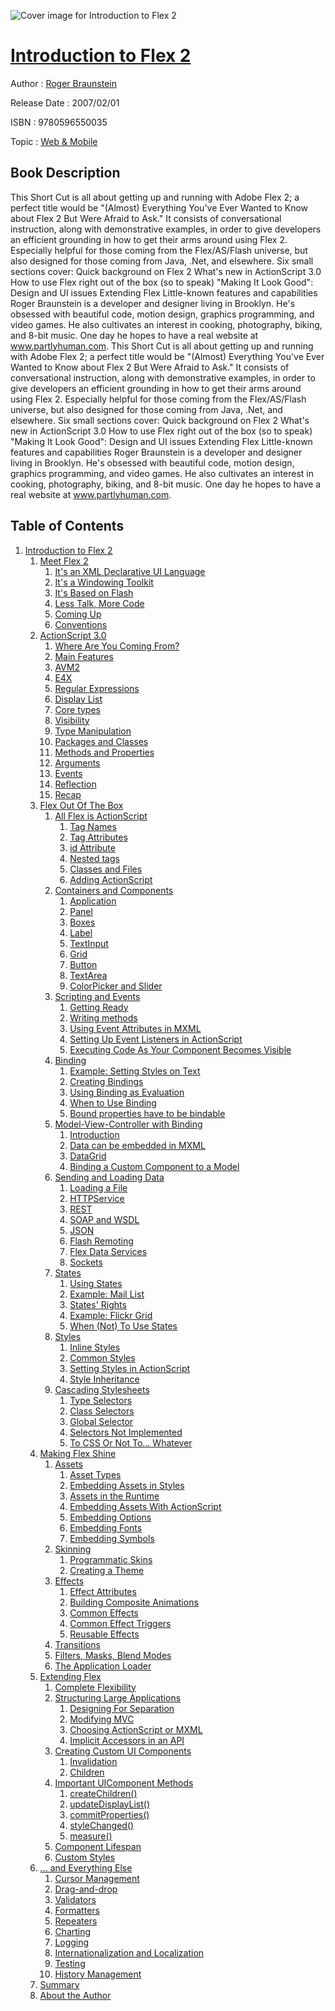 ![Cover image for Introduction to Flex 2](https://imgdetail.ebookreading.net/cover/cover/web_mobile/EB9780596550035.jpg)

[Introduction to Flex 2](https://ebookreading.net/view/book/Introduction+to+Flex+2-EB9780596550035_1.html "Introduction to Flex 2")
====================================================================================================================

Author : [Roger Braunstein](https://ebookreading.net/search/author/Roger+Braunstein)

Release Date : 2007/02/01

ISBN : 9780596550035

Topic : [Web & Mobile](https://ebookreading.net/search/category/web-mobile)

Book Description
-----------------

 This Short Cut is all about getting up and running with Adobe Flex 2; a perfect title would be "(Almost) Everything You've Ever Wanted to Know about Flex 2 But Were Afraid to Ask." It consists of conversational instruction, along with demonstrative examples, in order to give developers an efficient grounding in how to get their arms around using Flex 2. Especially helpful for those coming from the Flex/AS/Flash universe, but also designed for those coming from Java, .Net, and elsewhere. Six small sections cover: 
Quick background on Flex 2
What's new in ActionScript 3.0
How to use Flex right out of the box (so to speak)
"Making It Look Good": Design and UI issues
Extending Flex
Little-known features and capabilities
Roger Braunstein is a developer and designer living in Brooklyn. He's obsessed with beautiful code, motion design, graphics programming, and video games. He also cultivates an interest in cooking, photography, biking, and 8-bit music. One day he hopes to have a real website at www.partlyhuman.com.
               This Short Cut is all about getting up and running with Adobe Flex 2; a perfect title would be "(Almost) Everything You've Ever Wanted to Know about Flex 2 But Were Afraid to Ask." It consists of conversational instruction, along with demonstrative examples, in order to give developers an efficient grounding in how to get their arms around using Flex 2. Especially helpful for those coming from the Flex/AS/Flash universe, but also designed for those coming from Java, .Net, and elsewhere. Six small sections cover: 
Quick background on Flex 2
What's new in ActionScript 3.0
How to use Flex right out of the box (so to speak)
"Making It Look Good": Design and UI issues
Extending Flex
Little-known features and capabilities
Roger Braunstein is a developer and designer living in Brooklyn. He's obsessed with beautiful code, motion design, graphics programming, and video games. He also cultivates an interest in cooking, photography, biking, and 8-bit music. One day he hopes to have a real website at www.partlyhuman.com.
              
Table of Contents
-----------------

1. [Introduction to Flex 2](https://ebookreading.net/view/book/Introduction+to+Flex+2-EB9780596550035_2.html)
    1. [Meet Flex 2](https://ebookreading.net/view/book/Introduction+to+Flex+2-EB9780596550035_2.html#meet_flex_2)
        1. [It&#39;s an XML Declarative UI Language](https://ebookreading.net/view/book/Introduction+to+Flex+2-EB9780596550035_2.html#its_an_xml_declarat)
        1. [It&#39;s a Windowing Toolkit](https://ebookreading.net/view/book/Introduction+to+Flex+2-EB9780596550035_2.html#its_a_windowing_too)
        1. [It&#39;s Based on Flash](https://ebookreading.net/view/book/Introduction+to+Flex+2-EB9780596550035_2.html#its_based_on_flash)
        1. [Less Talk, More Code](https://ebookreading.net/view/book/Introduction+to+Flex+2-EB9780596550035_2.html#less_talk_more_code)
        1. [Coming Up](https://ebookreading.net/view/book/Introduction+to+Flex+2-EB9780596550035_2.html#coming_up)
        1. [Conventions](https://ebookreading.net/view/book/Introduction+to+Flex+2-EB9780596550035_2.html#conventions)
    1. [ActionScript 3.0](https://ebookreading.net/view/book/Introduction+to+Flex+2-EB9780596550035_3.html)
        1. [Where Are You Coming From?](https://ebookreading.net/view/book/Introduction+to+Flex+2-EB9780596550035_3.html#where_are_you_comin)
        1. [Main Features](https://ebookreading.net/view/book/Introduction+to+Flex+2-EB9780596550035_3.html#main_features)
        1. [AVM2](https://ebookreading.net/view/book/Introduction+to+Flex+2-EB9780596550035_3.html#avm2)
        1. [E4X](https://ebookreading.net/view/book/Introduction+to+Flex+2-EB9780596550035_3.html#e4x)
        1. [Regular Expressions](https://ebookreading.net/view/book/Introduction+to+Flex+2-EB9780596550035_3.html#regular_expressions)
        1. [Display List](https://ebookreading.net/view/book/Introduction+to+Flex+2-EB9780596550035_3.html#display_list)
        1. [Core types](https://ebookreading.net/view/book/Introduction+to+Flex+2-EB9780596550035_3.html#core_types)
        1. [Visibility](https://ebookreading.net/view/book/Introduction+to+Flex+2-EB9780596550035_3.html#visibility)
        1. [Type Manipulation](https://ebookreading.net/view/book/Introduction+to+Flex+2-EB9780596550035_3.html#type_manipulation)
        1. [Packages and Classes](https://ebookreading.net/view/book/Introduction+to+Flex+2-EB9780596550035_3.html#packages_and_classe)
        1. [Methods and Properties](https://ebookreading.net/view/book/Introduction+to+Flex+2-EB9780596550035_3.html#methods_and_propert)
        1. [Arguments](https://ebookreading.net/view/book/Introduction+to+Flex+2-EB9780596550035_3.html#arguments)
        1. [Events](https://ebookreading.net/view/book/Introduction+to+Flex+2-EB9780596550035_3.html#events)
        1. [Reflection](https://ebookreading.net/view/book/Introduction+to+Flex+2-EB9780596550035_3.html#reflection)
        1. [Recap](https://ebookreading.net/view/book/Introduction+to+Flex+2-EB9780596550035_3.html#recap)
    1. [Flex Out Of The Box](https://ebookreading.net/view/book/Introduction+to+Flex+2-EB9780596550035_4.html)
        1. [All Flex is ActionScript](https://ebookreading.net/view/book/Introduction+to+Flex+2-EB9780596550035_4.html#all_flex_is_actions)
            1. [Tag Names](https://ebookreading.net/view/book/Introduction+to+Flex+2-EB9780596550035_4.html#tag_names)
            1. [Tag Attributes](https://ebookreading.net/view/book/Introduction+to+Flex+2-EB9780596550035_4.html#tag_attributes)
            1. [id Attribute](https://ebookreading.net/view/book/Introduction+to+Flex+2-EB9780596550035_4.html#id_attribute)
            1. [Nested tags](https://ebookreading.net/view/book/Introduction+to+Flex+2-EB9780596550035_4.html#nested_tags)
            1. [Classes and Files](https://ebookreading.net/view/book/Introduction+to+Flex+2-EB9780596550035_4.html#classes_and_files)
            1. [Adding ActionScript](https://ebookreading.net/view/book/Introduction+to+Flex+2-EB9780596550035_4.html#adding_actionscript)
        1. [Containers and Components](https://ebookreading.net/view/book/Introduction+to+Flex+2-EB9780596550035_4.html#containers_and_comp)
            1. [Application](https://ebookreading.net/view/book/Introduction+to+Flex+2-EB9780596550035_4.html#application)
            1. [Panel](https://ebookreading.net/view/book/Introduction+to+Flex+2-EB9780596550035_4.html#panel)
            1. [Boxes](https://ebookreading.net/view/book/Introduction+to+Flex+2-EB9780596550035_4.html#boxes)
            1. [Label](https://ebookreading.net/view/book/Introduction+to+Flex+2-EB9780596550035_4.html#label)
            1. [TextInput](https://ebookreading.net/view/book/Introduction+to+Flex+2-EB9780596550035_4.html#textinput)
            1. [Grid](https://ebookreading.net/view/book/Introduction+to+Flex+2-EB9780596550035_4.html#grid)
            1. [Button](https://ebookreading.net/view/book/Introduction+to+Flex+2-EB9780596550035_4.html#button)
            1. [TextArea](https://ebookreading.net/view/book/Introduction+to+Flex+2-EB9780596550035_4.html#textarea)
            1. [ColorPicker and Slider](https://ebookreading.net/view/book/Introduction+to+Flex+2-EB9780596550035_4.html#colorpicker_and_sli)
        1. [Scripting and Events](https://ebookreading.net/view/book/Introduction+to+Flex+2-EB9780596550035_4.html#scripting_and_event)
            1. [Getting Ready](https://ebookreading.net/view/book/Introduction+to+Flex+2-EB9780596550035_4.html#getting_ready)
            1. [Writing methods](https://ebookreading.net/view/book/Introduction+to+Flex+2-EB9780596550035_4.html#writing_methods)
            1. [Using Event Attributes in MXML](https://ebookreading.net/view/book/Introduction+to+Flex+2-EB9780596550035_4.html#using_event_attribu)
            1. [Setting Up Event Listeners in ActionScript](https://ebookreading.net/view/book/Introduction+to+Flex+2-EB9780596550035_4.html#setting_up_event_li)
            1. [Executing Code As Your Component Becomes Visible](https://ebookreading.net/view/book/Introduction+to+Flex+2-EB9780596550035_4.html#executing_code_as_y)
        1. [Binding](https://ebookreading.net/view/book/Introduction+to+Flex+2-EB9780596550035_4.html#binding)
            1. [Example: Setting Styles on Text](https://ebookreading.net/view/book/Introduction+to+Flex+2-EB9780596550035_4.html#example_setting_sty)
            1. [Creating Bindings](https://ebookreading.net/view/book/Introduction+to+Flex+2-EB9780596550035_4.html#creating_bindings)
            1. [Using Binding as Evaluation](https://ebookreading.net/view/book/Introduction+to+Flex+2-EB9780596550035_4.html#using_binding_as_ev)
            1. [When to Use Binding](https://ebookreading.net/view/book/Introduction+to+Flex+2-EB9780596550035_4.html#when_to_use_binding)
            1. [Bound properties have to be bindable](https://ebookreading.net/view/book/Introduction+to+Flex+2-EB9780596550035_4.html#bound_properties_ha)
        1. [Model-View-Controller with Binding](https://ebookreading.net/view/book/Introduction+to+Flex+2-EB9780596550035_4.html#model_view_controll)
            1. [Introduction](https://ebookreading.net/view/book/Introduction+to+Flex+2-EB9780596550035_4.html#introduction)
            1. [Data can be embedded in MXML](https://ebookreading.net/view/book/Introduction+to+Flex+2-EB9780596550035_4.html#data_can_be_embedde)
            1. [DataGrid](https://ebookreading.net/view/book/Introduction+to+Flex+2-EB9780596550035_4.html#datagrid)
            1. [Binding a Custom Component to a Model](https://ebookreading.net/view/book/Introduction+to+Flex+2-EB9780596550035_4.html#binding_a_custom_co)
        1. [Sending and Loading Data](https://ebookreading.net/view/book/Introduction+to+Flex+2-EB9780596550035_4.html#sending_and_loading)
            1. [Loading a File](https://ebookreading.net/view/book/Introduction+to+Flex+2-EB9780596550035_4.html#loading_a_file)
            1. [HTTPService](https://ebookreading.net/view/book/Introduction+to+Flex+2-EB9780596550035_4.html#httpservice)
            1. [REST](https://ebookreading.net/view/book/Introduction+to+Flex+2-EB9780596550035_4.html#rest)
            1. [SOAP and WSDL](https://ebookreading.net/view/book/Introduction+to+Flex+2-EB9780596550035_4.html#soap_and_wsdl)
            1. [JSON](https://ebookreading.net/view/book/Introduction+to+Flex+2-EB9780596550035_4.html#json)
            1. [Flash Remoting](https://ebookreading.net/view/book/Introduction+to+Flex+2-EB9780596550035_4.html#flash_remoting)
            1. [Flex Data Services](https://ebookreading.net/view/book/Introduction+to+Flex+2-EB9780596550035_4.html#flex_data_services)
            1. [Sockets](https://ebookreading.net/view/book/Introduction+to+Flex+2-EB9780596550035_4.html#sockets)
        1. [States](https://ebookreading.net/view/book/Introduction+to+Flex+2-EB9780596550035_4.html#states)
            1. [Using States](https://ebookreading.net/view/book/Introduction+to+Flex+2-EB9780596550035_4.html#using_states)
            1. [Example: Mail List](https://ebookreading.net/view/book/Introduction+to+Flex+2-EB9780596550035_4.html#example_mail_list)
            1. [States&#39; Rights](https://ebookreading.net/view/book/Introduction+to+Flex+2-EB9780596550035_4.html#states_rights)
            1. [Example: Flickr Grid](https://ebookreading.net/view/book/Introduction+to+Flex+2-EB9780596550035_4.html#example_flickr_grid)
            1. [When (Not) To Use States](https://ebookreading.net/view/book/Introduction+to+Flex+2-EB9780596550035_4.html#when_not_to_use_sta)
        1. [Styles](https://ebookreading.net/view/book/Introduction+to+Flex+2-EB9780596550035_4.html#styles)
            1. [Inline Styles](https://ebookreading.net/view/book/Introduction+to+Flex+2-EB9780596550035_4.html#inline_styles)
            1. [Common Styles](https://ebookreading.net/view/book/Introduction+to+Flex+2-EB9780596550035_4.html#common_styles)
            1. [Setting Styles in ActionScript](https://ebookreading.net/view/book/Introduction+to+Flex+2-EB9780596550035_4.html#setting_styles_in_a)
            1. [Style Inheritance](https://ebookreading.net/view/book/Introduction+to+Flex+2-EB9780596550035_4.html#style_inheritance)
        1. [Cascading Stylesheets](https://ebookreading.net/view/book/Introduction+to+Flex+2-EB9780596550035_4.html#cascading_styleshee)
            1. [Type Selectors](https://ebookreading.net/view/book/Introduction+to+Flex+2-EB9780596550035_4.html#type_selectors)
            1. [Class Selectors](https://ebookreading.net/view/book/Introduction+to+Flex+2-EB9780596550035_4.html#class_selectors)
            1. [Global Selector](https://ebookreading.net/view/book/Introduction+to+Flex+2-EB9780596550035_4.html#global_selector)
            1. [Selectors Not Implemented](https://ebookreading.net/view/book/Introduction+to+Flex+2-EB9780596550035_4.html#selectors_not_imple)
            1. [To CSS Or Not To... Whatever](https://ebookreading.net/view/book/Introduction+to+Flex+2-EB9780596550035_4.html#to_css_or_not_to_wh)
    1. [Making Flex Shine](https://ebookreading.net/view/book/Introduction+to+Flex+2-EB9780596550035_5.html)
        1. [Assets](https://ebookreading.net/view/book/Introduction+to+Flex+2-EB9780596550035_5.html#assets)
            1. [Asset Types](https://ebookreading.net/view/book/Introduction+to+Flex+2-EB9780596550035_5.html#asset_types)
            1. [Embedding Assets in Styles](https://ebookreading.net/view/book/Introduction+to+Flex+2-EB9780596550035_5.html#embedding_assets_in)
            1. [Assets in the Runtime](https://ebookreading.net/view/book/Introduction+to+Flex+2-EB9780596550035_5.html#assets_in_the_runti)
            1. [Embedding Assets With ActionScript](https://ebookreading.net/view/book/Introduction+to+Flex+2-EB9780596550035_5.html#embedding_assets_wi)
            1. [Embedding Options](https://ebookreading.net/view/book/Introduction+to+Flex+2-EB9780596550035_5.html#embedding_options)
            1. [Embedding Fonts](https://ebookreading.net/view/book/Introduction+to+Flex+2-EB9780596550035_5.html#embedding_fonts)
            1. [Embedding Symbols](https://ebookreading.net/view/book/Introduction+to+Flex+2-EB9780596550035_5.html#embedding_symbols)
        1. [Skinning](https://ebookreading.net/view/book/Introduction+to+Flex+2-EB9780596550035_5.html#skinning)
            1. [Programmatic Skins](https://ebookreading.net/view/book/Introduction+to+Flex+2-EB9780596550035_5.html#programmatic_skins)
            1. [Creating a Theme](https://ebookreading.net/view/book/Introduction+to+Flex+2-EB9780596550035_5.html#creating_a_theme)
        1. [Effects](https://ebookreading.net/view/book/Introduction+to+Flex+2-EB9780596550035_5.html#effects)
            1. [Effect Attributes](https://ebookreading.net/view/book/Introduction+to+Flex+2-EB9780596550035_5.html#effect_attributes)
            1. [Building Composite Animations](https://ebookreading.net/view/book/Introduction+to+Flex+2-EB9780596550035_5.html#building_composite_)
            1. [Common Effects](https://ebookreading.net/view/book/Introduction+to+Flex+2-EB9780596550035_5.html#common_effects)
            1. [Common Effect Triggers](https://ebookreading.net/view/book/Introduction+to+Flex+2-EB9780596550035_5.html#common_effect_trigg)
            1. [Reusable Effects](https://ebookreading.net/view/book/Introduction+to+Flex+2-EB9780596550035_5.html#reusable_effects)
        1. [Transitions](https://ebookreading.net/view/book/Introduction+to+Flex+2-EB9780596550035_5.html#transitions)
        1. [Filters, Masks, Blend Modes](https://ebookreading.net/view/book/Introduction+to+Flex+2-EB9780596550035_5.html#filters_masks_blend)
        1. [The Application Loader](https://ebookreading.net/view/book/Introduction+to+Flex+2-EB9780596550035_5.html#the_application_loa)
    1. [Extending Flex](https://ebookreading.net/view/book/Introduction+to+Flex+2-EB9780596550035_6.html)
        1. [Complete Flexibility](https://ebookreading.net/view/book/Introduction+to+Flex+2-EB9780596550035_6.html#complete_flexibilit)
        1. [Structuring Large Applications](https://ebookreading.net/view/book/Introduction+to+Flex+2-EB9780596550035_6.html#structuring_large_a)
            1. [Designing For Separation](https://ebookreading.net/view/book/Introduction+to+Flex+2-EB9780596550035_6.html#designing_for_separ)
            1. [Modifying MVC](https://ebookreading.net/view/book/Introduction+to+Flex+2-EB9780596550035_6.html#modifying_mvc)
            1. [Choosing ActionScript or MXML](https://ebookreading.net/view/book/Introduction+to+Flex+2-EB9780596550035_6.html#choosing_actionscri)
            1. [Implicit Accessors in an API](https://ebookreading.net/view/book/Introduction+to+Flex+2-EB9780596550035_6.html#implicit_accessors_)
        1. [Creating Custom UI Components](https://ebookreading.net/view/book/Introduction+to+Flex+2-EB9780596550035_6.html#creating_custom_ui_)
            1. [Invalidation](https://ebookreading.net/view/book/Introduction+to+Flex+2-EB9780596550035_6.html#invalidation)
            1. [Children](https://ebookreading.net/view/book/Introduction+to+Flex+2-EB9780596550035_6.html#children)
        1. [Important UIComponent Methods](https://ebookreading.net/view/book/Introduction+to+Flex+2-EB9780596550035_6.html#important_uicompone)
            1. [createChildren()](https://ebookreading.net/view/book/Introduction+to+Flex+2-EB9780596550035_6.html#createchildren)
            1. [updateDisplayList()](https://ebookreading.net/view/book/Introduction+to+Flex+2-EB9780596550035_6.html#updatedisplaylist)
            1. [commitProperties()](https://ebookreading.net/view/book/Introduction+to+Flex+2-EB9780596550035_6.html#commitproperties)
            1. [styleChanged()](https://ebookreading.net/view/book/Introduction+to+Flex+2-EB9780596550035_6.html#stylechanged)
            1. [measure()](https://ebookreading.net/view/book/Introduction+to+Flex+2-EB9780596550035_6.html#measure)
        1. [Component Lifespan](https://ebookreading.net/view/book/Introduction+to+Flex+2-EB9780596550035_6.html#component_lifespan)
        1. [Custom Styles](https://ebookreading.net/view/book/Introduction+to+Flex+2-EB9780596550035_6.html#custom_styles)
    1. [... and Everything Else](https://ebookreading.net/view/book/Introduction+to+Flex+2-EB9780596550035_7.html)
        1. [Cursor Management](https://ebookreading.net/view/book/Introduction+to+Flex+2-EB9780596550035_7.html#cursor_management)
        1. [Drag-and-drop](https://ebookreading.net/view/book/Introduction+to+Flex+2-EB9780596550035_7.html#drag_and_drop)
        1. [Validators](https://ebookreading.net/view/book/Introduction+to+Flex+2-EB9780596550035_7.html#validators)
        1. [Formatters](https://ebookreading.net/view/book/Introduction+to+Flex+2-EB9780596550035_7.html#formatters)
        1. [Repeaters](https://ebookreading.net/view/book/Introduction+to+Flex+2-EB9780596550035_7.html#repeaters)
        1. [Charting](https://ebookreading.net/view/book/Introduction+to+Flex+2-EB9780596550035_7.html#charting)
        1. [Logging](https://ebookreading.net/view/book/Introduction+to+Flex+2-EB9780596550035_7.html#logging)
        1. [Internationalization and Localization](https://ebookreading.net/view/book/Introduction+to+Flex+2-EB9780596550035_7.html#internationalizatio)
        1. [Testing](https://ebookreading.net/view/book/Introduction+to+Flex+2-EB9780596550035_7.html#testing)
        1. [History Management](https://ebookreading.net/view/book/Introduction+to+Flex+2-EB9780596550035_7.html#history_management)
    1. [Summary](https://ebookreading.net/view/book/Introduction+to+Flex+2-EB9780596550035_8.html)
    1. [About the Author](https://ebookreading.net/view/book/Introduction+to+Flex+2-EB9780596550035_9.html)
